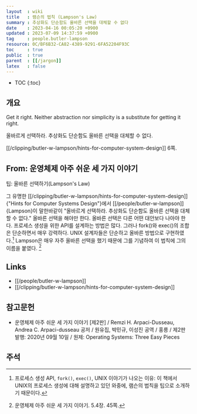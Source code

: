 ```yaml
---
layout  : wiki
title   : 램슨의 법칙 (Lampson's Law)
summary : 추상화도 단순함도 올바른 선택을 대체할 수 없다
date    : 2023-04-16 00:05:20 +0900
updated : 2023-07-09 14:37:59 +0900
tag     : people.butler-lampson
resource: 0C/BF6B32-CA82-4389-9291-6FA52204F93C
toc     : true
public  : true
parent  : [[/jargon]]
latex   : false
---
```

* TOC
{:toc}

## 개요

>
Get it right. Neither abstraction nor simplicity is a substitute for getting it right.
>
올바르게 선택하라. 추상화도 단순함도 올바른 선택을 대체할 수 없다.

[[/clipping/butler-w-lampson/hints-for-computer-system-design]] 6쪽.

## From: 운영체제 아주 쉬운 세 가지 이야기

>
팁: 올바른 선택하기(Lampson's Law)
>
그 유명한 [[/clipping/butler-w-lampson/hints-for-computer-system-design]]{"Hints for Computer Systems Design"}에서 [[/people/butler-w-lampson]]{Lampson}이 말한바같이
"올바르게 선택하라. 추상화도 단순함도 올바른 선택을 대체할 수 없다."
올바른 선택을 해야만 한다.
올바른 선택은 다른 어떤 대안보다 나아야 한다.
프로세스 생성을 위한 API를 설계하는 방법은 많다.
그러나 fork()와 exec()의 조합은 단순하면서 매우 강력하다.
UNIX 설계자들은 단순하고 올바른 방법으로 구현하였다.[^why-fork]
Lampson은 매우 자주 올바른 선택을 했기 때문에 그를 기념하여 이 법칙에 그의 이름을 붙였다.
[^three-45]

## Links

- [[/people/butler-w-lampson]]
- [[/clipping/butler-w-lampson/hints-for-computer-system-design]]

## 참고문헌

- 운영체제 아주 쉬운 세 가지 이야기 [제2판] / Remzi H. Arpaci-Dusseau, Andrea C. Arpaci-dusseau 공저 / 원유집, 박민규, 이성진 공역 / 홍릉 / 제2판 발행: 2020년 09월 10일 / 원제: Operating Systems: Three Easy Pieces

## 주석

[^three-45]: 운영체제 아주 쉬운 세 가지 이야기. 5.4장. 45쪽.
[^why-fork]: 프로세스 생성 API, `fork()`, `exec()`, UNIX 이야기가 나오는 이유: 이 책에서 UNIX의 프로세스 생성에 대해 설명하고 있던 와중에, 램슨의 법칙을 팁으로 소개하기 때문이다.

